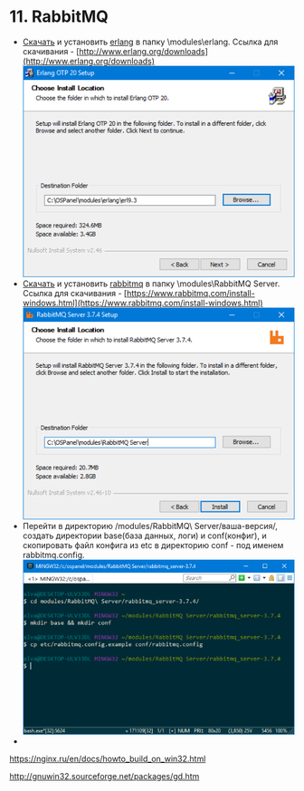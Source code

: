 # 11. RabbitMQ
* [Скачать](http://www.erlang.org/downloads) и установить [erlang](http://www.erlang.org) в папку \modules\erlang\. Ссылка для скачивания - [http://www.erlang.org/downloads](http://www.erlang.org/downloads)
![Установка erlang](../img/install-erlang.png "Установка erlang")
* [Скачать](https://www.rabbitmq.com/install-windows.html) и установить [rabbitmq](https://www.rabbitmq.com) в папку \modules\RabbitMQ Server\. Ссылка для скачивания - [https://www.rabbitmq.com/install-windows.html](https://www.rabbitmq.com/install-windows.html)
  ![Установка rabbitmq](../img/install-rabbitmq.png "Установка rabbitmq")
* Перейти в директорию /modules/RabbitMQ\ Server/ваша-версия/, создать директории base(база данных, логи) и conf(конфиг), и скопировать файл конфига из etc в директорию conf - под именем rabbitmq.config.
![Конфиги rabbitmq](../img/set-rabbitmq-config.png "Конфиги rabbitmq")
* 



https://nginx.ru/en/docs/howto_build_on_win32.html

http://gnuwin32.sourceforge.net/packages/gd.htm
